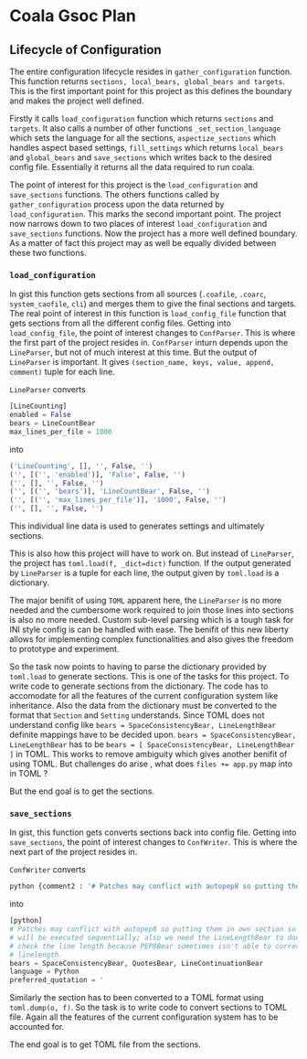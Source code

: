 # Coala Gsoc Plan


## Lifecycle of Configuration

The entire configuration lifecycle resides in `gather_configuration` function. This function returns `sections, local_bears, global_bears and targets`. This is the first important point for this project as this defines the boundary and makes the project well defined.

Firstly it calls `load_configuration` function which returns `sections` and `targets`. It also calls a number of other functions `_set_section_language` which sets the language for all the sections, `aspectize_sections` which handles aspect based settings, `fill_settings` which returns `local_bears` and `global_bears` and `save_sections` which writes back to the desired config file. Essentially it returns all the data required to run coala. 

The point of interest for this project is the `load_configuration` and `save_sections` functions. The others functions called by `gather_configuration` process upon the data returned by `load_configuration`. This marks the second important point. The project now narrows down to two places of interest `load_configuration` and `save_sections` functions. Now the project has a more well defined boundary. As a matter of fact this project may as well be equally divided between these two functions.

### `load_configuration`
In gist this function gets sections from all sources (`.coafile`, `.coarc`, `system_caofile`, `cli`) and merges them to give the final sections and targets. The real point of interest in this function is `load_config_file` function that gets sections from all the different config files. Getting into `load_config_file`, the point of interest changes to `ConfParser`. This is where the first part of the project resides in. 
`ConfParser` inturn depends upon the `LineParser`, but not of much interest at this time. But the output of `LineParser` is important. It gives `(section_name, keys, value, append, comment)` tuple for each line. 

`LineParser` converts 

```python
[LineCounting]
enabled = False
bears = LineCountBear
max_lines_per_file = 1000
```
into 

```python
('LineCounting', [], '', False, '')
('', [('', 'enabled')], 'False', False, '')
('', [], '', False, '')
('', [('', 'bears')], 'LineCountBear', False, '')
('', [('', 'max_lines_per_file')], '1000', False, '')
('', [], '', False, '')
```
This individual line data is used to generates settings and ultimately sections. 

This is also how this project will have to work on. But instead of `LineParser`, the project has `toml.load(f, _dict=dict)` function. If the output generated by `LineParser` is a tuple for each line, the output given by `toml.load` is a dictionary.

The major benifit of using `TOML` apparent here, the `LineParser` is no more needed and the cumbersome work required to join those lines into sections is also no more needed. Custom sub-level parsing which is a tough task for INI style config is can be handled with ease. The benifit of this new liberty allows for implementing complex functionalities and also gives the freedom to prototype and experiment.

So the task now points to having to parse the dictionary provided by `toml.load` to generate sections. This is one of the tasks for this project. 
To write code to generate sections from the dictionary. The code has to accomodate for all the features of the current configuration system like inheritance. Also the data from the dictionary must be converted to the format that `Section` and `Setting` understands. 
Since TOML does not understand config like `bears = SpaceConsistencyBear, LineLengthBear` definite mappings have to be decided upon. `bears = SpaceConsistencyBear, LineLengthBear` has to be `bears = [ SpaceConsistencyBear, LineLengthBear ]` in TOML. This works to remove ambiguity which gives another benifit of using TOML. But challenges do arise , what does `files += app.py` map into in TOML ?

But the end goal is to get the sections.


### `save_sections` 
In gist, this function gets converts sections back into config file. Getting into `save_sections`, the point of interest changes to `ConfWriter`. This is where the next part of the project resides in.

`ConfWriter` converts 
```python
python {comment2 : '# Patches may conflict with autopep8 so putting them in own section so they', comment3 : '# will be executed sequentially; also we need the LineLengthBear to double', comment4 : "# check the line length because PEP8Bear sometimes isn't able to correct the", comment5 : '# linelength.', bears : 'SpaceConsistencyBear, QuotesBear, LineContinuationBear', language : 'Python', preferred_quotation : "'", comment6 : '', default_actions : '**: ApplyPatchAction', comment7 : ''}
```
into 

```python
[python]
# Patches may conflict with autopep8 so putting them in own section so they
# will be executed sequentially; also we need the LineLengthBear to double
# check the line length because PEP8Bear sometimes isn't able to correct the
# linelength.
bears = SpaceConsistencyBear, QuotesBear, LineContinuationBear
language = Python
preferred_quotation = '
```
Similarly the section has to been converted to a TOML format using `toml.dump(o, f)`. So the task is to write code to convert sections to TOML file. Again all the features of the current configuration system has to be accounted for. 

The end goal is to get TOML file from the sections.




